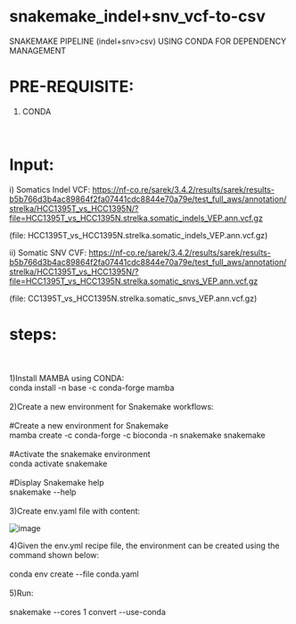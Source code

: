 # snakemake_indel+snv_vcf-to-csv
SNAKEMAKE PIPELINE (indel+snv>csv) USING CONDA FOR DEPENDENCY MANAGEMENT
<br>
# PRE-REQUISITE:
1) CONDA
<br>

# Input:
 i) Somatics Indel VCF: https://nf-co.re/sarek/3.4.2/results/sarek/results-b5b766d3b4ac89864f2fa07441cdc8844e70a79e/test_full_aws/annotation/strelka/HCC1395T_vs_HCC1395N/?file=HCC1395T_vs_HCC1395N.strelka.somatic_indels_VEP.ann.vcf.gz
 
 (file: HCC1395T_vs_HCC1395N.strelka.somatic_indels_VEP.ann.vcf.gz)

ii) Somatic SNV CVF: https://nf-co.re/sarek/3.4.2/results/sarek/results-b5b766d3b4ac89864f2fa07441cdc8844e70a79e/test_full_aws/annotation/strelka/HCC1395T_vs_HCC1395N/?file=HCC1395T_vs_HCC1395N.strelka.somatic_snvs_VEP.ann.vcf.gz

(file: CC1395T_vs_HCC1395N.strelka.somatic_snvs_VEP.ann.vcf.gz)

# steps:
<br>
<br>
1)Install MAMBA using CONDA:
<br>
conda install -n base -c conda-forge mamba
<br>
<br>
2)Create a new environment for Snakemake workflows:
<br>
<br>
#Create a new environment for Snakemake
<br>
mamba create -c conda-forge -c bioconda -n snakemake snakemake
<br>
<br>
#Activate the snakemake environment
<br>
conda activate snakemake
<br>
<br>
#Display Snakemake help
<br>
snakemake --help
<br>
<br>
3)Create env.yaml file with content: 

![image](https://github.com/user-attachments/assets/320eaecc-af57-4998-b374-5d446775366f)

4)Given the env.yml recipe file, the environment can be created using the command shown below:
<br>
<br>
conda env create --file conda.yaml
<br>
<br>
5)Run:
<br>
<br>
snakemake --cores 1 convert --use-conda
